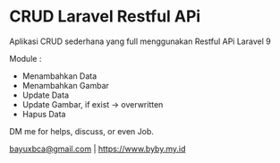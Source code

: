 # CRUD Laravel Restful APi

Aplikasi CRUD sederhana yang full menggunakan Restful APi Laravel 9

Module :

- Menambahkan Data
- Menambahkan Gambar
- Update Data
- Update Gambar, if exist -> overwritten
- Hapus Data

DM me for helps, discuss, or even Job.

bayuxbca@gmail.com | https://www.byby.my.id
